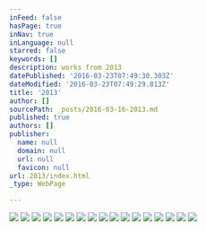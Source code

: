 ```yaml
---
inFeed: false
hasPage: true
inNav: true
inLanguage: null
starred: false
keywords: []
description: works from 2013
datePublished: '2016-03-23T07:49:30.303Z'
dateModified: '2016-03-23T07:49:29.813Z'
title: '2013'
author: []
sourcePath: _posts/2016-03-16-2013.md
published: true
authors: []
publisher:
  name: null
  domain: null
  url: null
  favicon: null
url: 2013/index.html
_type: WebPage

---
```

![](https://the-grid-user-content.s3-us-west-2.amazonaws.com/a6b1d10d-4bdf-49bf-ac88-6d25fcc4720d.jpg)
![](https://the-grid-user-content.s3-us-west-2.amazonaws.com/c0e2dd64-ba18-42fd-95c3-f1d1bbae6e74.jpg)
![](https://the-grid-user-content.s3-us-west-2.amazonaws.com/7ef722d9-bb0d-42c9-b463-551638b0f52a.jpg)
![](https://the-grid-user-content.s3-us-west-2.amazonaws.com/88d235b4-0453-4858-a137-7acdd2a89a52.jpg)
![](https://the-grid-user-content.s3-us-west-2.amazonaws.com/39e9f353-a13a-4c88-b541-b69585240718.jpg)
![](https://the-grid-user-content.s3-us-west-2.amazonaws.com/2fc5c6e3-6c1a-4f11-9048-f9fb32e8bcf8.jpg)
![](https://the-grid-user-content.s3-us-west-2.amazonaws.com/2e17278f-f409-46a0-a488-3db198702c16.jpg)
![](https://the-grid-user-content.s3-us-west-2.amazonaws.com/08e8b20c-64ba-4ef5-9160-e06dcd140bb5.jpg)
![](https://the-grid-user-content.s3-us-west-2.amazonaws.com/c39f3120-f47f-410b-beb0-709dccddd7d4.jpg)
![](https://the-grid-user-content.s3-us-west-2.amazonaws.com/b03185bd-419e-4453-9193-718a795c9959.jpg)
![](https://the-grid-user-content.s3-us-west-2.amazonaws.com/174f8263-93f3-43dd-a255-01711f296f18.jpg)
![](https://the-grid-user-content.s3-us-west-2.amazonaws.com/c57df185-4d52-444c-b6c3-55de07cf85b1.jpg)
![](https://the-grid-user-content.s3-us-west-2.amazonaws.com/63913b7a-7bef-40ff-9300-bff73105b158.jpg)
![](https://the-grid-user-content.s3-us-west-2.amazonaws.com/0688dc78-862d-4093-a0ef-103affc13afc.jpg)
![](https://the-grid-user-content.s3-us-west-2.amazonaws.com/2139cf40-cfe1-484f-8ef1-cee1ee6defc1.jpg)
![](https://the-grid-user-content.s3-us-west-2.amazonaws.com/92543288-36f6-4d13-8856-8a1abdef2c78.jpg)
![](https://the-grid-user-content.s3-us-west-2.amazonaws.com/5eb25656-0036-4b07-b67c-31e928947026.jpg)